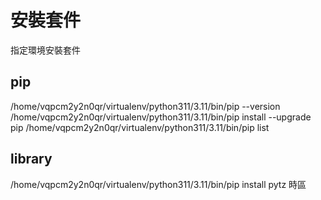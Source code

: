 # 安裝套件

指定環境安裝套件


## pip
/home/vqpcm2y2n0qr/virtualenv/python311/3.11/bin/pip --version
/home/vqpcm2y2n0qr/virtualenv/python311/3.11/bin/pip install --upgrade pip
/home/vqpcm2y2n0qr/virtualenv/python311/3.11/bin/pip list

## library
/home/vqpcm2y2n0qr/virtualenv/python311/3.11/bin/pip install pytz   時區

